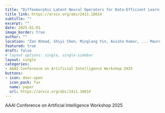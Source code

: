 ```yaml
---
title: "Diffeomorphic Latent Neural Operators for Data-Efficient Learning of Solutions to Partial Differential Equations"
title_link: https://arxiv.org/abs/2411.18014
subtitle: ""
excerpt: ""
date: 2025-01-01
image_border: true
author: ""
location: "Zan Ahmad, Shiyi Chen, Minglang Yin, Avisha Kumar, ... Mauro Maggioni"
featured: true
draft: false
# layout options: single, single-sidebar
layout: single
categories:
- AAAI Conference on Artificial Intelligence Workshop 2025
buttons:
- icon: door-open
  icon_pack: fas
  name: paper
  url: https://arxiv.org/abs/2411.18014
---
```

AAAI Conference on Artificial Intelligence Workshop 2025